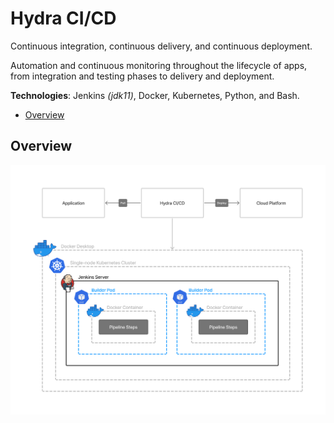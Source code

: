# Hydra CI/CD

Continuous integration, continuous delivery, and continuous deployment.

Automation and continuous monitoring throughout the lifecycle of apps, from integration and testing phases to delivery and deployment.

**Technologies**: Jenkins _(jdk11)_, Docker, Kubernetes, Python, and Bash. 

* [Overview](#overview)

## Overview

![](resources/images/hydra-cicd-overview.png)
